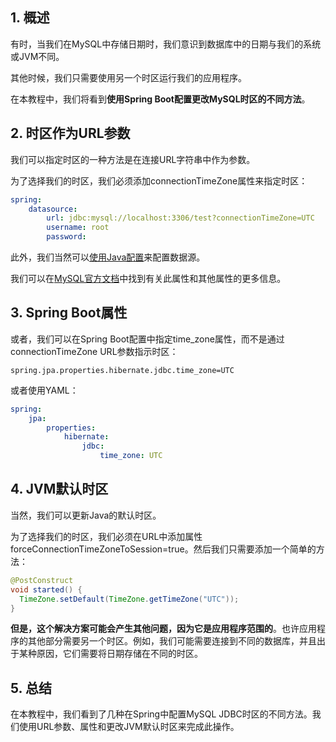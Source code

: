 ## 1. 概述

有时，当我们在MySQL中存储日期时，我们意识到数据库中的日期与我们的系统或JVM不同。

其他时候，我们只需要使用另一个时区运行我们的应用程序。

在本教程中，我们将看到**使用Spring Boot配置更改MySQL时区的不同方法**。

## 2. 时区作为URL参数

我们可以指定时区的一种方法是在连接URL字符串中作为参数。

为了选择我们的时区，我们必须添加connectionTimeZone属性来指定时区：

```yaml
spring:
    datasource:
        url: jdbc:mysql://localhost:3306/test?connectionTimeZone=UTC
        username: root
        password:
```

此外，我们当然可以[使用Java配置](https://www.baeldung.com/spring-boot-configure-data-source-programmatic)来配置数据源。

我们可以在[MySQL官方文档](https://dev.mysql.com/doc/connector-j/8.0/en/connector-j-reference-configuration-properties.html)中找到有关此属性和其他属性的更多信息。

## 3. Spring Boot属性

或者，我们可以在Spring Boot配置中指定time_zone属性，而不是通过connectionTimeZone URL参数指示时区：

```properties
spring.jpa.properties.hibernate.jdbc.time_zone=UTC
```

或者使用YAML：

```yaml
spring:
    jpa:
        properties:
            hibernate:
                jdbc:
                    time_zone: UTC
```

## 4. JVM默认时区

当然，我们可以更新Java的默认时区。

为了选择我们的时区，我们必须在URL中添加属性forceConnectionTimeZoneToSession=true。然后我们只需要添加一个简单的方法：

```java
@PostConstruct
void started() {
  TimeZone.setDefault(TimeZone.getTimeZone("UTC"));
}
```

**但是，这个解决方案可能会产生其他问题，因为它是应用程序范围的**。也许应用程序的其他部分需要另一个时区。例如，我们可能需要连接到不同的数据库，并且出于某种原因，它们需要将日期存储在不同的时区。

## 5. 总结

在本教程中，我们看到了几种在Spring中配置MySQL JDBC时区的不同方法。我们使用URL参数、属性和更改JVM默认时区来完成此操作。